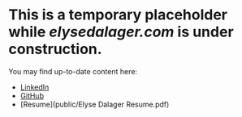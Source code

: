 # This is a temporary placeholder while *elysedalager.com* is under construction.

You may find up-to-date content here:
-  [LinkedIn](https://www.linkedin.com/in/elysedalager/)
- [GitHub](https://github.com/elysedalager)
- [Resume](public/Elyse Dalager Resume.pdf)
